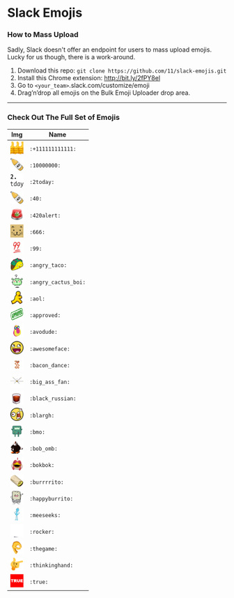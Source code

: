 # Slack Emojis

### How to Mass Upload
Sadly, Slack doesn't offer an endpoint for users to mass upload emojis. Lucky for us though, there is a work-around.

1. Download this repo: `git clone https://github.com/11/slack-emojis.git`
2. Install this Chrome extension: http://bit.ly/2fPY8el
3. Go to `<your_team>`.slack.com/customize/emoji
4. Drag’n’drop all emojis on the Bulk Emoji Uploader drop area.

---

### Check Out The Full Set of Emojis

| Img | Name |
|--- | --- |
| <img src="./emojis/+111111111111.gif"  width="30px" height="30px"></img> | `:+111111111111:` |
| <img src="./emojis/1000000.png"        width="30px" height="30px"></img> | `:10000000:` |
| <img src="./emojis/2day.png" width="30px" height="30px"></img>           | `:2today:` |
| <img src="./emojis/40.png" width="30px" height="30px"></img>             | `:40:` |
| <img src="./emojis/420alert.gif" width="30px" height="30px"></img>       | `:420alert:` |
| <img src="./emojis/666.gif" width="30px" height="30px"></img>            | `:666:` |
| <img src="./emojis/99.png" width="30px" height="30px"></img>             | `:99:` |
| <img src="./emojis/angry_taco.png" width="30px" height="30px"></img>     | `:angry_taco:` |
| <img src="./emojis/angrycactusboi.gif" width="30px" height="30px"></img> | `:angry_cactus_boi:` |
| <img src="./emojis/aol.png" width="30px" height="30px"></img>            | `:aol:` |
| <img src="./emojis/approved.png" width="30px" height="30px"></img>       | `:approved:` |
| <img src="./emojis/avodude.png" width="30px" height="30px"></img>        | `:avodude:` |
| <img src="./emojis/awesomeface.jpg" width="30px" height="30px"></img>    | `:awesomeface:` |
| <img src="./emojis/bacon_dance.gif" width="30px" height="30px"></img>    | `:bacon_dance:` |
| <img src="./emojis/big_ass_fan.jpg" width="30px" height="30px"></img>    | `:big_ass_fan:` |
| <img src="./emojis/black_russian.png" width="30px" height="30px"></img>  | `:black_russian:` |
| <img src="./emojis/blargh.jpg" width="30px" height="30px"></img>         | `:blargh:` |
| <img src="./emojis/bmo.gif" width="30px" height="30px"></img>            | `:bmo:` |
| <img src="./emojis/bob_omb.gif" width="30px" height="30px"></img>        | `:bob_omb:` |
| <img src="./emojis/bokbok.png" width="30px" height="30px"></img>         | `:bokbok:` |
| <img src="./emojis/burrrrito.gif" width="30px" height="30px"></img>      | `:burrrrito:` |
| <img src="./emojis/happyburrito.jpg" width="30px" height="30px"></img>   | `:happyburrito:` |
| <img src="./emojis/meeseeks.png" width="30px" height="30px"></img>       | `:meeseeks:` |
| <img src="./emojis/rocker.gif" width="30px" height="30px"></img>         | `:rocker:` |
| <img src="./emojis/thegame.png" width="30px" height="30px"></img>        | `:thegame:` |
| <img src="./emojis/thinkinghand.png" width="30px" height="30px"></img>   | `:thinkinghand:` |
| <img src="./emojis/true.jpg" width="30px" height="30px"></img>           | `:true:` |

